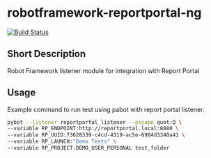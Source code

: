 # robotframework-reportportal-ng

[![Build Status](https://travis-ci.org/ailjushkin/robotframework-reportportal-ng.svg?branch=master)](https://travis-ci.org/ailjushkin/robotframework-reportportal-ng)

Short Description
---

Robot Framework listener module for integration with Report Portal

Usage
---

Example command to run test using pabot with report portal listener.
 
```bash
pybot --listener reportportal_listener --escape quot:Q \
--variable RP_ENDPOINT:http://reportportal.local:8080 \
--variable RP_UUID:73628339-c4cd-4319-ac5e-6984d3340a41 \
--variable RP_LAUNCH:"Demo Tests" \
--variable RP_PROJECT:DEMO_USER_PERSONAL test_folder
```
